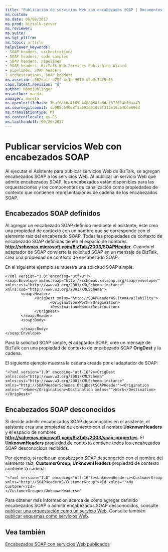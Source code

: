 ```yaml
---
title: "Publicación de servicios Web con encabezados SOAP | Documentos de Microsoft"
ms.custom: 
ms.date: 06/08/2017
ms.prod: biztalk-server
ms.reviewer: 
ms.suite: 
ms.tgt_pltfrm: 
ms.topic: article
helpviewer_keywords:
- SOAP headers, orchestrations
- SOAP headers, code samples
- SOAP headers, pipelines
- SOAP headers, BizTalk Web Services Publishing Wizard
- pipelines, SOAP headers
- orchestrations, SOAP headers
ms.assetid: c362caff-b75f-4c1b-9013-d2b9c74f5c65
caps.latest.revision: "8"
author: MandiOhlinger
ms.author: mandia
manager: anneta
ms.openlocfilehash: 7baf6af0e4505e448a854fe6def372614bfdaa49
ms.sourcegitcommit: cb908c540d8f1a692d01dc8f313e16cb4b4e696d
ms.translationtype: MT
ms.contentlocale: es-ES
ms.lasthandoff: 09/20/2017
---
```

# <a name="publishing-web-services-with-soap-headers"></a>Publicar servicios Web con encabezados SOAP
Al ejecutar el Asistente para publicar servicios Web de BizTalk, se agregan encabezados SOAP a los servicios Web. Al publicar un servicio Web que admite encabezados SOAP, los encabezados están disponibles para las orquestaciones y los componentes de canalización como propiedades de contexto que contienen representaciones de cadena de los encabezados SOAP.  
  
## <a name="defined-soap-headers"></a>Encabezados SOAP definidos  
 Al agregar un encabezado SOAP definido mediante el asistente, éste crea una propiedad de contexto con un nombre que se corresponde con el elemento raíz del encabezado SOAP. Todas las propiedades de contexto de encabezado SOAP definidas tienen el espacio de nombres **http://schemas.microsoft.com/BizTalk/2003/SOAPHeader**. Cuando el adaptador de SOAP convierte la solicitud SOAP en un mensaje de BizTalk, crea una propiedad de contexto de encabezado SOAP.  
  
 En el siguiente ejemplo se muestra una solicitud SOAP simple:  
  
```  
<?xml version="1.0" encoding="utf-8"?>  
<soap:Envelope xmlns:soap="http://schemas.xmlsoap.org/soap/envelope/" xmlns:xsi="http://www.w3.org/2001/XMLSchema-instance" xmlns:xsd="http://www.w3.org/2001/XMLSchema">  
       <soap:Header>  
             <OrigDest xmlns="http://SOAPHeaderWS.ItemAvailability">  
                    <Origination>Work</Origination>  
                    <Destination>Home</Destination>  
             </OrigDest>  
       </soap:Header>  
       <soap:Body>  
  
       </soap:Body>  
</soap:Envelope>  
```  
  
 Para la solicitud SOAP simple, el adaptador SOAP, cree un mensaje de BizTalk con una propiedad de contexto de encabezado SOAP **OrigDest** y la cadena.  
  
 El siguiente ejemplo muestra la cadena creada por el adaptador de SOAP:  
  
```  
"<?xml version="1.0" encoding="utf-16"?><OrigDest xmlns:xsd="http://www.w3.org/2001/XMLSchema" xmlns:xsi="http://www.w3.org/2001/XMLSchema-instance" xmlns="http://SOAPHeaderSchemas.OrigDestSOAPHeader"><Origination xmlns="">Home</Origination><Destination xmlns="">Work</Destination> </OrigDest>"  
```  
  
## <a name="unknown-soap-headers"></a>Encabezados SOAP desconocidos  
 Si decide admitir encabezados SOAP desconocidos en el asistente, el asistente crea una propiedad de contexto con el nombre **UnknownHeaders** y el espacio de nombres **http://schemas.microsoft.com/BizTalk/2003/soap-properties**. El **UnknownHeaders** propiedad de contexto contiene todos los encabezados SOAP desconocidos recibidos.  
  
 Por ejemplo, si recibe un encabezado SOAP desconocido con el nombre del elemento raíz, **CustomerGroup**, **UnknownHeaders** propiedad de contexto contiene la cadena:  
  
```  
"<?xml version="1.0" encoding="utf-16"?><UnknownHeaders><CustomerGroup xmlns="http://SOAPHeaderWS/CustomerGroup"><Id xmlns="">My Customer</Id>  
</CustomerGroup></UnknownHeaders>"  
```  
  
 Para obtener más información acerca de cómo agregar definido encabezados SOAP o admitir encabezados SOAP desconocidos, consulte [publicar una orquestación como un servicio Web](../core/publishing-an-orchestration-as-a-web-service.md). Consulte también [publicar esquemas como servicios Web](../core/publishing-schemas-as-a-web-service.md).  
  
## <a name="see-also"></a>Vea también  
 [Encabezados SOAP con servicios Web publicados](../core/soap-headers-with-published-web-services.md)